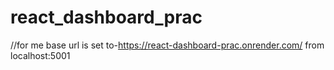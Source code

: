 # react_dashboard_prac
//for me 
base url is set to-https://react-dashboard-prac.onrender.com/
from localhost:5001
